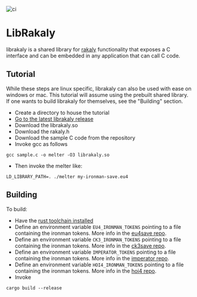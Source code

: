 ![ci](https://github.com/rakaly/librakaly/workflows/ci/badge.svg)

# LibRakaly

librakaly is a shared library for [rakaly](https://rakaly.com/eu4) functionality that exposes a C interface and can be embedded in any application that can call C code.

## Tutorial

While these steps are linux specific, librakaly can also be used with ease on windows or mac. This tutorial will assume using the prebuilt shared library. If one wants to build librakaly for themselves, see the "Building" section.

- Create a directory to house the tutorial
- [Go to the latest librakaly release](https://github.com/rakaly/librakaly/releases)
- Download the librakaly.so
- Download the rakaly.h
- Download the sample C code from the repository
- Invoke gcc as follows

```
gcc sample.c -o melter -O3 librakaly.so
```

- Then invoke the melter like:

```
LD_LIBRARY_PATH=. ./melter my-ironman-save.eu4
```

## Building

To build:

- Have the [rust toolchain installed](https://rustup.rs/)
- Define an environment variable `EU4_IRONMAN_TOKENS` pointing to a file containing the ironman tokens. More info in the [eu4save repo](https://github.com/rakaly/eu4save#ironman).
- Define an environment variable `CK3_IRONMAN_TOKENS` pointing to a file containing the ironman tokens. More info in the [ck3save repo](https://github.com/rakaly/ck3save#ironman).
- Define an environment variable `IMPERATOR_TOKENS` pointing to a file containing the ironman tokens. More info in the [imperator repo](https://github.com/rakaly/imperator-save#ironman).
- Define an environment variable `HOI4_IRONMAN_TOKENS` pointing to a file containing the ironman tokens. More info in the [hoi4 repo](https://github.com/rakaly/hoi4save#binary-saves).
- Invoke

```
cargo build --release
```
